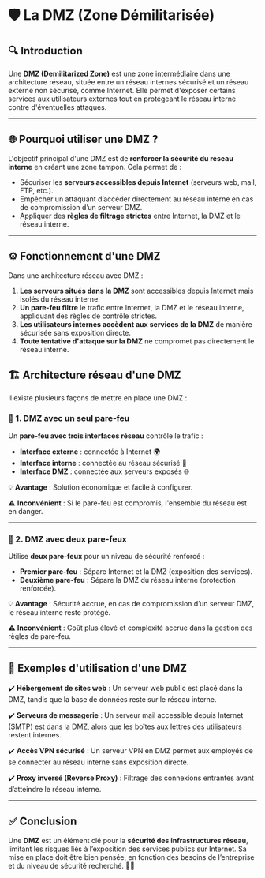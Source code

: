 # 🛡️ La DMZ (Zone Démilitarisée)

## 🔍 Introduction

Une **DMZ (Demilitarized Zone)** est une zone intermédiaire dans une architecture réseau, située entre un réseau internes sécurisé et un réseau externe non sécurisé, comme Internet. Elle permet d'exposer certains services aux utilisateurs externes tout en protégeant le réseau interne contre d'éventuelles attaques.

---

## 🌐 Pourquoi utiliser une DMZ ?

L'objectif principal d'une DMZ est de **renforcer la sécurité du réseau interne** en créant une zone tampon. Cela permet de :

- Sécuriser les **serveurs accessibles depuis Internet** (serveurs web, mail, FTP, etc.).
- Empêcher un attaquant d’accéder directement au réseau interne en cas de compromission d’un serveur DMZ.
- Appliquer des **règles de filtrage strictes** entre Internet, la DMZ et le réseau interne.

---

## ⚙️ Fonctionnement d'une DMZ

Dans une architecture réseau avec DMZ :

1. **Les serveurs situés dans la DMZ** sont accessibles depuis Internet mais isolés du réseau interne.
2. **Un pare-feu filtre** le trafic entre Internet, la DMZ et le réseau interne, appliquant des règles de contrôle strictes.
3. **Les utilisateurs internes accèdent aux services de la DMZ** de manière sécurisée sans exposition directe.
4. **Toute tentative d'attaque sur la DMZ** ne compromet pas directement le réseau interne.



## 🏗️ Architecture réseau d'une DMZ

Il existe plusieurs façons de mettre en place une DMZ :

### 🔹 1. DMZ avec un seul pare-feu
Un **pare-feu avec trois interfaces réseau** contrôle le trafic :
- **Interface externe** : connectée à Internet 🌍
- **Interface interne** : connectée au réseau sécurisé 🏢
- **Interface DMZ** : connectée aux serveurs exposés 🌐

💡 **Avantage** : Solution économique et facile à configurer.

⚠️ **Inconvénient** : Si le pare-feu est compromis, l'ensemble du réseau est en danger.

---

### 🔹 2. DMZ avec deux pare-feux
Utilise **deux pare-feux** pour un niveau de sécurité renforcé :

- **Premier pare-feu** : Sépare Internet et la DMZ (exposition des services).
- **Deuxième pare-feu** : Sépare la DMZ du réseau interne (protection renforcée).

💡 **Avantage** : Sécurité accrue, en cas de compromission d’un serveur DMZ, le réseau interne reste protégé.

⚠️ **Inconvénient** : Coût plus élevé et complexité accrue dans la gestion des règles de pare-feu.

---

## 🔗 Exemples d'utilisation d'une DMZ

✔️ **Hébergement de sites web** : Un serveur web public est placé dans la DMZ, tandis que la base de données reste sur le réseau interne. 

✔️ **Serveurs de messagerie** : Un serveur mail accessible depuis Internet (SMTP) est dans la DMZ, alors que les boîtes aux lettres des utilisateurs restent internes.

✔️ **Accès VPN sécurisé** : Un serveur VPN en DMZ permet aux employés de se connecter au réseau interne sans exposition directe.

✔️ **Proxy inversé (Reverse Proxy)** : Filtrage des connexions entrantes avant d’atteindre le réseau interne.

---

## ✅ Conclusion

Une **DMZ** est un élément clé pour la **sécurité des infrastructures réseau**, limitant les risques liés à l’exposition des services publics sur Internet. Sa mise en place doit être bien pensée, en fonction des besoins de l’entreprise et du niveau de sécurité recherché. 🔐🚀

